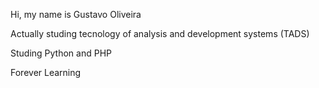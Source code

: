 Hi, my name is Gustavo Oliveira

Actually studing tecnology of analysis and development systems (TADS)

Studing Python and PHP

Forever Learning


<!---
gustavo1046/gustavo1046 is a ✨ special ✨ repository because its `README.md` (this file) appears on your GitHub profile.
You can click the Preview link to take a look at your changes.
--->
